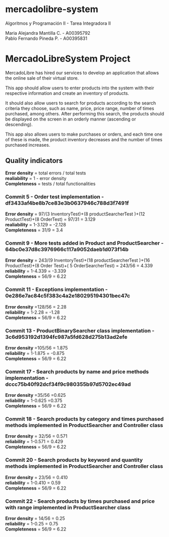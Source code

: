 # mercadolibre-system
Algoritmos y Programación II - Tarea Integradora II

Maria Alejandra Mantilla C. - A00395792</br>
Pablo Fernando Pineda P. - A00395831

# **MercadoLibreSystem Project**
MercadoLibre has hired our services to develop an application that allows the online sale of their virtual store.

This app should allow users to enter products into the system with their respective information and create an inventory of products.

It should also allow users to search for products according to the search criteria they choose, such as name, price, price range, number of times purchased, among others. After performing this search, the products should be displayed on the screen in an orderly manner (ascending or descending).

This app also allows users to make purchases or orders, and each time one of these is made, the product inventory decreases and the number of times purchased increases.

## **Quality indicators**</br>
**Error density** = total errors / total tests</br>
**realiability** = 1 - error density</br>
**Completeness** = tests / total functionalities</br>


### **Commit 5 - Order test implementation - df3433af4be8b7ce83e3b0637946c788d3f7491f**

**Error density** = 97/(3 InventoryTest)+(8 productSearcherTest )+(12 ProductTest)+(8 OrderTest) = 97/31 = 3.129</br>
**realiability** = 1-3.129 = -2.128</br>
**Completeness** = 31/9 = 3.4</br>

### **Commit 9 - More tests added in Product and ProductSearcher - 64bc0e37d8c3976966c117a9052daeb1d073f14b**

**Error density** = 243/(9 InventoryTest)+(18 productSearcherTest )+(16 ProductTest)+(8 Order Test)+( 5 OrderSearcherTest) = 243/56 = 4.339</br>
**reliability** = 1-4.339 = -3.339</br>
**Completeness** = 56/9 = 6.22</br>

### **Commit 11 - Exceptions implementation - 0e286e7ac84c5f383c4a2e180295194301bec47c**

**Error density** =128/56 = 2.28</br>
**reliability** = 1-2.28 = -1.28</br>
**Completeness** = 56/9 = 6.22</br>

### **Commit 13 - ProductBinarySearcher class implementation - 3c6d953192d1394fc987a5fd628d275b13ad2efe**

**Error density** =105/56 = 1.875</br>
**reliability** = 1-1.875 = -0.875</br>
**Completeness** = 56/9 = 6.22</br>

### **Commit 17 - Search products by name and price methods implementation - dccc75b40f92dcf34f9c980355b97d5702ec49ad**

**Error density** =35/56 =0.625 </br>
**reliability** = 1-0.625 =0.375 </br>
**Completeness** = 56/9 = 6.22</br>

### **Commit 18 - Search products by category and times purchased methods implemented in ProductSearcher and Controller class**
**Error density** = 32/56 = 0.571 </br>
**reliability** = 1-0.571 = 0.429 </br>
**Completeness** = 56/9 = 6.22 </br>

### **Commit 20 - Search products by keyword and quantity methods implemented in ProductSearcher and Controller class**
**Error density** = 23/56 = 0.410 </br>
**reliability** = 1-0.410 = 0.59 </br>
**Completeness** = 56/9 = 6.22 </br>

### **Commit 22 - Search products by times purchased and price with range implemented in ProductSearcher class**
**Error density** = 14/56 = 0.25 </br>
**reliability** = 1-0.25 = 0.75 </br>
**Completeness** = 56/9 = 6.22 </br>